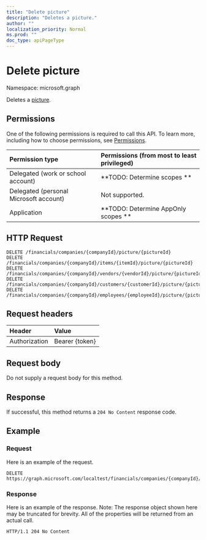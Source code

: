 ```yaml
---
title: "Delete picture"
description: "Deletes a picture."
author: ""
localization_priority: Normal
ms.prod: ""
doc_type: apiPageType
---
```


# Delete picture

Namespace: microsoft.graph

Deletes a [picture](../resources/picture.md).

## Permissions
One of the following permissions is required to call this API. To learn more, including how to choose permissions, see [Permissions](/concepts/permissions-reference.md).

|Permission type|Permissions (from most to least privileged)|
|:---|:---|
|Delegated (work or school account)|**TODO: Determine scopes **|
|Delegated (personal Microsoft account)|Not supported.|
|Application|**TODO: Determine AppOnly scopes **|

## HTTP Request
<!-- {
  "blockType": "ignored"
}
-->
``` http
DELETE /financials/companies/{companyId}/picture/{pictureId}
DELETE /financials/companies/{companyId}/items/{itemId}/picture/{pictureId}
DELETE /financials/companies/{companyId}/vendors/{vendorId}/picture/{pictureId}
DELETE /financials/companies/{companyId}/customers/{customerId}/picture/{pictureId}
DELETE /financials/companies/{companyId}/employees/{employeeId}/picture/{pictureId}
```

## Request headers
|Header|Value|
|:---|:---|
|Authorization|Bearer {token}|

## Request body
Do not supply a request body for this method.

## Response
If successful, this method returns a `204 No Content` response code.

## Example

### Request
Here is an example of the request.
<!-- {
  "blockType": "request",
  "name": "delete_picture"
}
-->
``` http
DELETE https://graph.microsoft.com/localtest/financials/companies/{companyId}/picture/{pictureId}
```

### Response
Here is an example of the response. Note: The response object shown here may be truncated for brevity. All of the properties will be returned from an actual call.
<!-- {
  "blockType": "response",
  "truncated": true
}
-->
``` http
HTTP/1.1 204 No Content
```

